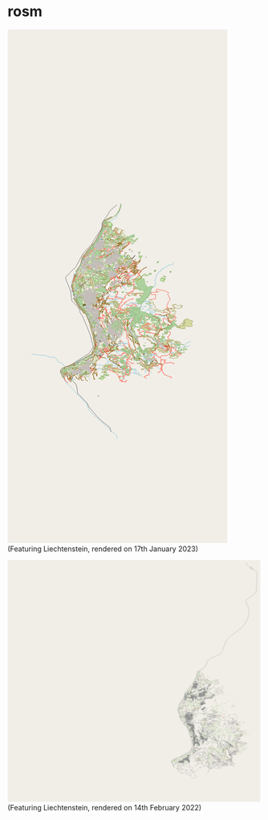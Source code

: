 # rosm
![example image](example2.png)
(Featuring Liechtenstein, rendered on 17th January 2023)

![example image](example.png)
(Featuring Liechtenstein, rendered on 14th February 2022)